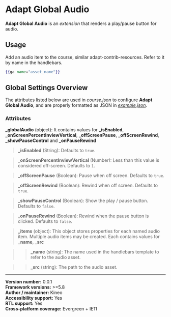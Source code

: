 # Adapt Global Audio

**Adapt Global Audio** is an *extension* that renders a play/pause button for audio.

## Usage
Add an audio item to the course, similar adapt-contrib-resources. Refer to it by name in the handlebars.

```hbs
{{ga name="asset_name"}}
```

## Global Settings Overview

The attributes listed below are used in *course.json* to configure **Adapt Global Audio**, and are properly formatted as JSON in [*example.json*](https://github.com/cgkineo/adapt-globalAudio/blob/master/example.json).

### Attributes

**\_globalAudio** (object): It contains values for **\_isEnabled**, **\_onScreenPercentInviewVertical**, **\_offScreenPause**, **\_offScreenRewind**, **\_showPauseControl** and **\_onPauseRewind**

>**\_isEnabled** (String): Defaults to `true`.

>**\_onScreenPercentInviewVertical** (Number): Less than this value is considered off-screen. Defaults to `1`.

>**\_offScreenPause** (Boolean): Pause when off screen. Defaults to `true`.

>**\_offScreenRewind** (Boolean): Rewind when off screen. Defaults to `true`.

>**\_showPauseControl** (Boolean): Show the play / pause button. Defaults to `false`.

>**\_onPauseRewind** (Boolean): Rewind when the pause button is clicked. Defaults to `false`.

>**\_items** (object):  This object stores properties for each named audio item. Multiple audio items may be created. Each contains values for **\_name**, **_src**

>>**\_name** (string):  The name used in the handlebars template to refer to the audio asset.

>>**\_src** (string):  The path to the audio asset.

----------------------------
**Version number:**  0.0.1   
**Framework versions:**  >=5.8   
**Author / maintainer:** Kineo   
**Accessibility support:** Yes   
**RTL support:** Yes   
**Cross-platform coverage:** Evergreen + IE11   
